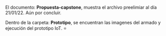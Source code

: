 
El documento: **Propuesta-capstone**, muestra el archivo preelimiar al día 21/01/22. Aún por concluir.

Dentro de la carpeta: **Prototipo**, se encuentran las imagenes del armado y ejecución del prototipo IoT. ⭐
